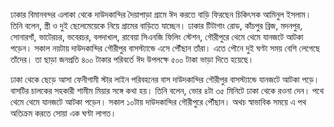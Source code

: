 ঢাকার বিমানবন্দর এলাকা থেকে দাউদকান্দির দৈয়াপাড়া গ্রামে ঈদ করতে বাড়ি ফিরছেন চিকিৎসক আমিনুল ইসলাম। তিনি বলেন, স্ত্রী ও দুই ছেলেমেয়েকে নিয়ে গ্রামের বাড়িতে যাচ্ছেন। ঢাকার টিটাগাং রোড, কাঁচপুর ব্রিজ, মদনপুর, সোনারগাঁ, ভাটেরচর, ভবেরচর, বলদাখাল, রাবেয়া সিএনজি ফিলিং স্টেশন, গৌরীপুরে থেমে থেমে যানজটে আটকা পড়েন। সকাল নয়টায় দাউদকান্দির গৌরীপুর বাসস্ট্যান্ডে এসে পৌঁছান তাঁরা। এতে পৌনে দুই ঘণ্টা সময় বেশি লেগেছে তাঁদের। তা ছাড়া জনপ্রতি ৪০০ টাকার পরিবর্তে ঈদ উপলক্ষে ৫০০ টাকা ভাড়া দিতে হয়েছে।

ঢাকা থেকে ছেড়ে আসা ফেনীগামী স্টার লাইন পরিবহনের বাস দাউদকান্দির গৌরীপুর বাসস্ট্যান্ডে যানজটে আটকা পড়ে। বাসটির চালকের সহকারী শামীম মিয়ার সঙ্গে কথা হয়। তিনি বলেন, ভোর ৪টা ৩৫ মিনিটে ঢাকা থেকে রওনা দেন। পথে থেমে থেমে যানজটে আটকা পড়েন। সকাল ১০টায় দাউদকান্দির গৌরীপুরে পৌঁছান। অথচ স্বাভাবিক সময়ে এ পথ অতিক্রম করতে সোয়া এক ঘণ্টা লাগত।

